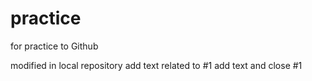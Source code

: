 # practice
for practice to Github 

modified in local repository
add text related to #1
add text and close #1